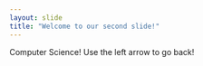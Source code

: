 ```yaml
---
layout: slide
title: "Welcome to our second slide!"
---
```

Computer Science!
Use the left arrow to go back!
